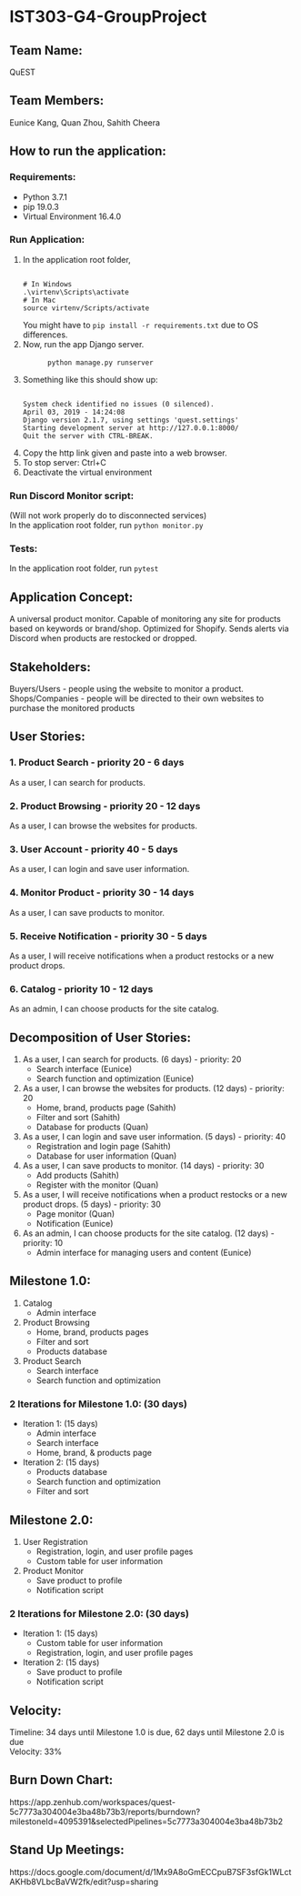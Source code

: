 # IST303-G4-GroupProject
<h2>Team Name:</h2>
QuEST
<h2>Team Members:</h2> Eunice Kang, Quan Zhou, Sahith Cheera

<h2>How to run the application:</h2>
<h3>Requirements:</h3>
<ul>
  <li>Python 3.7.1</li>
  <li>pip 19.0.3</li>
  <li>Virtual Environment 16.4.0</li>
</ul>
  
<h3>Run Application:</h3>
<ol>
  <li>In the application root folder,
<pre><code>
# In Windows
.\virtenv\Scripts\activate
# In Mac
source virtenv/Scripts/activate
</code></pre>
    You might have to <code>pip install -r requirements.txt</code> due to OS differences.
  </li>
  <li>Now, run the app Django server.<br>
    <code>
      python manage.py runserver
    </code>
  </li>
  <li>Something like this should show up:
<pre><code>
System check identified no issues (0 silenced).
April 03, 2019 - 14:24:08
Django version 2.1.7, using settings 'quest.settings'
Starting development server at http://127.0.0.1:8000/
Quit the server with CTRL-BREAK.
</code></pre>
  </li>
  <li>Copy the http link given and paste into a web browser.</li>
  <li>To stop server: Ctrl+C</li>
  <li>Deactivate the virtual environment</li>
</ol>

<h3>Run Discord Monitor script:</h3>
(Will not work properly do to disconnected services)<br>
In the application root folder, run <code>python monitor.py</code>

<h3>Tests:</h3>
In the application root folder, run <code>pytest</code>

<h2>Application Concept: </h2>

A universal product monitor. Capable of monitoring any site for products based on keywords or brand/shop. Optimized for Shopify. Sends alerts via Discord when products are restocked or dropped.

<h2>Stakeholders: </h2>
Buyers/Users - people using the website to monitor a product.
Shops/Companies - people will be directed to their own websites to purchase the monitored products


<h2>User Stories:</h2>

<h3>1. Product Search - priority 20 - 6 days</h3>
As a user, I can search for products.

<h3>2. Product Browsing - priority 20 - 12 days</h3>
As a user, I can browse the websites for products.

<h3>3. User Account - priority 40 - 5 days</h3>
As a user, I can login and save user information.

<h3>4. Monitor Product - priority 30 - 14 days</h3>
As a user, I can save products to monitor.

<h3>5. Receive Notification - priority 30 - 5 days</h3>
As a user, I will receive notifications when a product restocks or a new product drops.

<h3>6. Catalog - priority 10 - 12 days</h3>
As an admin, I can choose products for the site catalog.

<h2>Decomposition of User Stories:</h2>
<ol>
<li>As a user, I can search for products. (6 days) - priority: 20
  <ul>
    <li>Search interface (Eunice)</li>
    <li>Search function and optimization (Eunice) </li>
  </ul>
</li>
<li>As a user, I can browse the websites for products. (12 days) - priority: 20
  <ul>
    <li>Home, brand, products page (Sahith)</li>
    <li>Filter and sort (Sahith)</li>
    <li>Database for products (Quan)</li>
  </ul>
</li>
<li>As a user, I can login and save user information. (5 days) - priority: 40
  <ul>
    <li>Registration and login page (Sahith)</li>
    <li>Database for user information (Quan)</li>
  </ul>
</li>
<li>As a user, I can save products to monitor. (14 days) - priority: 30
  <ul>
    <li>Add products (Sahith)</li>
    <li>Register with the monitor (Quan)</li>
  </ul>
</li>
<li>As a user, I will receive notifications when a product restocks or a new product drops. (5 days) - priority: 30
  <ul>
    <li>Page monitor (Quan)</li>
    <li>Notification (Eunice)</li>
  </ul>
</li>
<li>As an admin, I can choose products for the site catalog. (12 days) - priority: 10
  <ul>
    <li>Admin interface for managing users and content (Eunice)</li>
  </ul>
</li>
</ol>

<h2>Milestone 1.0:</h2>
<ol>
  <li>Catalog
    <ul>
      <li>Admin interface</li>
    </ul>
  </li>
  <li>Product Browsing
    <ul>
      <li>Home, brand, products pages</li>
      <li>Filter and sort</li>
      <li>Products database</li>
    </ul>
  </li> 
  <li>Product Search
    <ul>
      <li>Search interface</li>
      <li>Search function and optimization</li>
    </ul>
  </li>
</ol>

<h3>2 Iterations for Milestone 1.0: (30 days)</h3>
<ul>
  <li>Iteration 1: (15 days)
     <ul>
       <li>Admin interface</li>
       <li>Search interface</li>
       <li>Home, brand, & products page</li>
     </ul>
  </li>
  <li>Iteration 2: (15 days)
    <ul>
      <li>Products database</li>
      <li>Search function and optimization</li>
      <li>Filter and sort</li>
    </ul>
  </li>
</ul>

<h2>Milestone 2.0:</h2>
<ol>
  <li>User Registration
    <ul>
      <li>Registration, login, and user profile pages</li>
      <li>Custom table for user information</li>
    </ul>
  </li>
  <li>Product Monitor
    <ul>
      <li>Save product to profile</li>
      <li>Notification script</li>
    </ul>
  </li> 
</ol>

<h3>2 Iterations for Milestone 2.0: (30 days)</h3>
<ul>
  <li>Iteration 1: (15 days)
     <ul>
       <li>Custom table for user information</li>
       <li>Registration, login, and user profile pages</li>
     </ul>
  </li>
  <li>Iteration 2: (15 days)
    <ul>
      <li>Save product to profile</li>
      <li>Notification script</li>
    </ul>
  </li>
</ul>

<h2>Velocity:</h2>
  Timeline: 34 days until Milestone 1.0 is due, 62 days until Milestone 2.0 is due <br>
  Velocity: 33%

<h2>Burn Down Chart:</h2>
https://app.zenhub.com/workspaces/quest-5c7773a304004e3ba48b73b3/reports/burndown?milestoneId=4095391&selectedPipelines=5c7773a304004e3ba48b73b2

<h2>Stand Up Meetings:</h2>
https://docs.google.com/document/d/1Mx9A8oGmECCpuB7SF3sfGk1WLctAKHb8VLbcBaVW2fk/edit?usp=sharing

